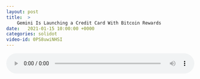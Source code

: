 ```yaml
---
layout: post
title:  >
    Gemini Is Launching a Credit Card With Bitcoin Rewards
date:   2021-01-15 10:00:00 +0000
categories: solidot
video-id: 0PS8uwiNHSI
---
```


<audio src="/assets/39bf55a8919e30ea306e9dd11da5af8b.mp3" style="width: 100%;" controls></audio>

